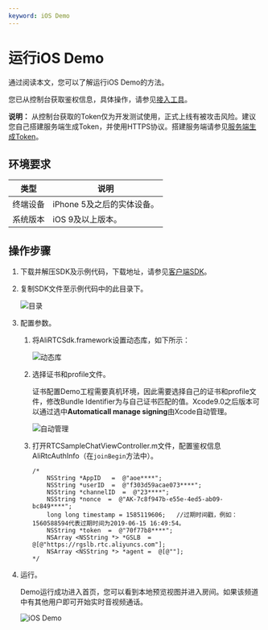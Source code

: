 ```yaml
---
keyword: iOS Demo
---
```


# 运行iOS Demo

通过阅读本文，您可以了解运行iOS Demo的方法。

您已从控制台获取鉴权信息，具体操作，请参见[接入工具](/cn.zh-CN/控制台指南/接入工具.md)。

**说明：** 从控制台获取的Token仅为开发测试使用，正式上线有被攻击风险。建议您自己搭建服务端生成Token，并使用HTTPS协议。搭建服务端请参见[服务端生成Token](/cn.zh-CN/基础功能/生成Token.md)。

## 环境要求

|类型|说明|
|--|--|
|终端设备|iPhone 5及之后的实体设备。|
|系统版本|iOS 9及以上版本。|

## 操作步骤

1.  下载并解压SDK及示例代码，下载地址，请参见[客户端SDK](/cn.zh-CN/SDK参考/SDK下载.md)。

2.  复制SDK文件至示例代码中的此目录下。

    ![目录](https://static-aliyun-doc.oss-accelerate.aliyuncs.com/assets/img/zh-CN/7555588951/p110334.png)

3.  配置参数。

    1.  将AliRTCSdk.framework设置动态库，如下所示：

        ![动态库](https://static-aliyun-doc.oss-accelerate.aliyuncs.com/assets/img/zh-CN/7555588951/p128040.png)

    2.  选择证书和profile文件。

        证书配置Demo工程需要真机环境，因此需要选择自己的证书和profile文件，修改Bundle Identifier为与自己证书匹配的值。Xcode9.0之后版本可以通过选中**Automaticall manage signing**由Xcode自动管理。

        ![自动管理](https://static-aliyun-doc.oss-accelerate.aliyuncs.com/assets/img/zh-CN/7555588951/p128041.png)

    3.  打开RTCSampleChatViewController.m文件，配置鉴权信息AliRtcAuthInfo（在`joinBegin`方法中）。

        ```
        /*
            NSString *AppID   =  @"aoe****";
            NSString *userID  =  @"f303d59acae073****";
            NSString *channelID  =  @"23****";
            NSString *nonce  =  @"AK-7c8f947b-e55e-4ed5-ab09-bc849****";
            long long timestamp = 1585119606;   //过期时间戳，例如：1560588594代表过期时间为2019-06-15 16:49:54。
            NSString *token  =  @"70f77b8****";
            NSArray <NSString *> *GSLB  =  @[@"https://rgslb.rtc.aliyuncs.com"];
            NSArray <NSString *> *agent =  @[@""];
        */         
        ```

4.  运行。

    Demo运行成功进入首页，您可以看到本地预览视图并进入房间。如果该频道中有其他用户即可开始实时音视频通话。

    ![iOS Demo](https://static-aliyun-doc.oss-accelerate.aliyuncs.com/assets/img/zh-CN/7555588951/p49610.png)


